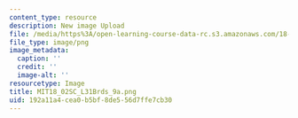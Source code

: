 ```yaml
---
content_type: resource
description: New image Upload
file: /media/https%3A/open-learning-course-data-rc.s3.amazonaws.com/18-02sc-multivariable-calculus-fall-2010/192a11a4cea0b5bf8de556d7ffe7cb30_MIT18_02SC_L31Brds_9a.png
file_type: image/png
image_metadata:
  caption: ''
  credit: ''
  image-alt: ''
resourcetype: Image
title: MIT18_02SC_L31Brds_9a.png
uid: 192a11a4-cea0-b5bf-8de5-56d7ffe7cb30
---
```

